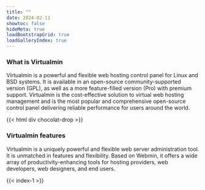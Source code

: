 ```yaml
---
title: ""
date: 2024-02-11
showtoc: false
hideMeta: true
loadBootstrapGrid: true
loadGalleryIndex: true
---
```


### What is Virtualmin

Virtualmin is a powerful and flexible web hosting control panel for Linux and BSD systems. It is available in an open-source community-supported version (GPL), as well as a more feature-filled version (Pro) with premium support. Virtualmin is the cost-effective solution to virtual web hosting management and is the most popular and comprehensive open-source control panel delivering reliable performance for users around the world.

{{< html div chocolat-drop >}}

### Virtualmin features
Virtualmin is a uniquely powerful and flexible web server administration tool. It is unmatched in features and flexibility. Based on Webmin, it offers a wide array of productivity-enhancing tools for hosting providers, web developers, web designers, and end users.

{{< index-1 >}}
